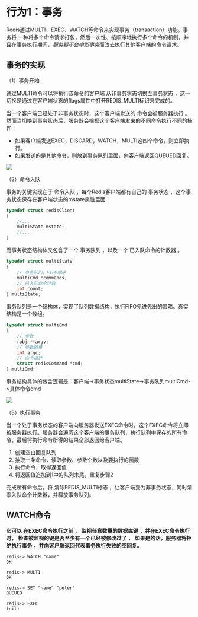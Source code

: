 # 行为1：事务

Redis通过MULTI、EXEC、WATCH等命令来实现事务（transaction）功能。事务将 一种将多个命令请求打包，然后一次性、按顺序地执行多个命令的机制，并且在事务执行期间，*服务器不会中断事务*而改去执行其他客户端的命令请求。

## 事务的实现

（1）事务开始

通过MULTI命令可以将执行该命令的客户端 从非事务状态切换至事务状态 ，这一切换是通过在客户端状态的flags属性中打开REDIS_MULTI标识来完成的。

当一个客户端已经处于非事务状态时，这个客户端发送的 命令会被服务器执行 。然而当切换到事务状态后，服务器会根据这个客户端发来的不同命令执行不同的操作：

* 如果客户端发送EXEC，DISCARD，WATCH，MULTI这四个命令，则立即执行。
* 如果发送的是其他命令，则放到事务队列里面，向客户端返回QUEUED回复。

![](https://bucket-1259555870.cos.ap-chengdu.myqcloud.com/20200107143029.png)

（2）命令入队

事务的关键实现在于 命令入队 ，每个Redis客户端都有自己的 事务状态 ，这个事务状态保存在客户端状态的mstate属性里面：

```c
typedef struct redisClient
{
    //...
    multiState mstate;
    //...
}
```

而事务状态结构体又包含了一个 事务队列 ，以及一个 已入队命令的计数器 。

```c
typedef struct multiState 
{ 
    // 事务队列，FIFO顺序 
    multiCmd *commands; 
    // 已入队命令计数 
    int count;
} multiState;
```

事务队列是一个结构体，实现了队列数据结构，执行FIFO先进先出的策略。真实结构是一个数组。

```c
typedef struct multiCmd 
{ 
    // 参数 
    robj **argv; 
    // 参数数量
    int argc; 
    // 命令指针 
    struct redisCommand *cmd;
} multiCmd;
```

事务结构具体的包含逻辑是：客户端->事务状态multiState->事务队列multiCmd->具体命令cmd

![](https://bucket-1259555870.cos.ap-chengdu.myqcloud.com/20200107145421.png)

（3）执行事务

当一个处于事务状态的客户端向服务器发送EXEC命令时，这个EXEC命令将立即被服务器执行。服务器会遍历这个客户端的事务队列，执行队列中保存的所有命令，最后将执行命令所得的结果全部返回给客户端。

1. 创建空白回复队列
2. 抽取一条命令，读取参数、参数个数以及要执行的函数
3. 执行命令，取得返回值
4. 将返回值追加到1中的队列末尾，重复步骤2

完成所有命令后，将 清除REDIS_MULTI标志 ，让客户端变为非事务状态，同时清零入队命令计数器，并释放事务队列。

## **WATCH命令**

**它可以** **在EXEC命令执行之前** **，** **监视任意数量的数据库键** **，并在EXEC命令执行时，** **检查被监视的键是否至少有一个已经被修改过了** **，** **如果是的话，服务器将拒绝执行事务** **，并向客户端返回代表事务执行失败的空回复。**

```shell
redis-> WATCH "name"
OK

redis-> MULTI
OK

redis-> SET "name" "peter"
QUEUED

redis-> EXEC
(nil)
```
